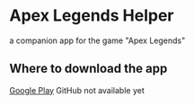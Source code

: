 # Apex Legends Helper

a companion app for the game "Apex Legends"

## Where to download the app

[Google Play](https://play.google.com/store/apps/details?id=de.thaiten.apexlegendshelper)
GitHub not available yet
